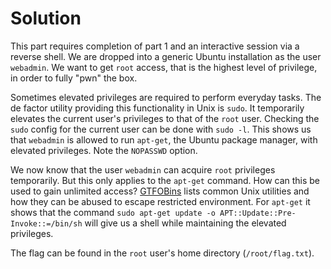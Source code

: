 # Solution
This part requires completion of part 1 and an interactive session via a reverse shell. We are dropped into a generic Ubuntu installation as the user `webadmin`. We want to get `root` access, that is the highest level of privilege, in order to fully "pwn" the box.

Sometimes elevated privileges are required to perform everyday tasks. The de factor utility providing this functionality in Unix is `sudo`. It temporarily elevates the current user's privileges to that of the `root` user. Checking the `sudo` config for the current user can be done with `sudo -l`. This shows us that `webadmin` is allowed to run `apt-get`, the Ubuntu package manager, with elevated privileges. Note the `NOPASSWD` option.

We now know that the user `webadmin` can acquire `root` privileges temporarily. But this only applies to the `apt-get` command. How can this be used to gain unlimited access? [GTFOBins](https://gtfobins.github.io/) lists common Unix utilities and how they can be abused to escape restricted environment. For `apt-get` it shows that the command `sudo apt-get update -o APT::Update::Pre-Invoke::=/bin/sh` will give us a shell while maintaining the elevated privileges.

The flag can be found in the `root` user's home directory (`/root/flag.txt`).